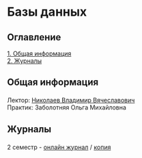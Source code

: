 # Базы данных

## Оглавление
<a href="#general">1. Общая информация</a>\
<a href="#journals">2. Журналы</a>

## <p id="general">Общая информация</p>
Лектор:  <a href="https://my.itmo.ru/persons/146060">Николаев Владимир Вячеславович</a>\
Практик: Заболотняя Ольга Михайловна

## <p id="journals">Журналы</p>
2 семестр - <a href="https://docs.google.com/spreadsheets/d/17-qBmFINbXZKrTq3FnJnsK3N9-ZaEreGT2r8w2EMx8w/edit?gid=532756585#gid=532756585">онлайн журнал</a> / <a href="https://github.com/NF-coder/ITMO_repo/blob/main/databases/sem2/additional/%D0%A1%D0%BD%D0%B8%D0%BC%D0%BE%D0%BA%20%D1%8D%D0%BA%D1%80%D0%B0%D0%BD%D0%B0%20%D0%BE%D1%82%202025-07-16%2016-38-33.png">копия</a> 
